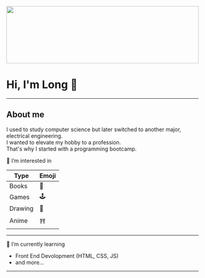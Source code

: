 <p>
  <a href="https://images.unsplash.com/photo-1542831371-29b0f74f9713?ixlib=rb-4.0.3&ixid=MnwxMjA3fDB8MHxwaG90by1wYWdlfHx8fGVufDB8fHx8&auto=format&fit=crop&w=2070&q=80"><img width=100% height="150" align='center' src="https://images.unsplash.com/photo-1542831371-29b0f74f9713?ixlib=rb-4.0.3&ixid=MnwxMjA3fDB8MHxwaG90by1wYWdlfHx8fGVufDB8fHx8&auto=format&fit=crop&w=2070&q=80"></a>
</p>

# Hi, I'm Long 👋

---

## About me
I used to study computer science but later switched to another major, electrical engineering.  
I wanted to elevate my hobby to a profession.  
That's why I started with a programming bootcamp.


👀 I’m interested in 

| Type | Emoji |
| ----------- | ----------- |
| Books | 📖 |
| Games | 🕹 |
| Drawing | 🎨 |
| Anime | ⛩️ |

---
🌱 I’m currently learning 
- Front End Devolopment (HTML, CSS, JS)
- and more...

---


<!---
Long-HaHoang/Long-HaHoang is a ✨ special ✨ repository because its `README.md` (this file) appears on your GitHub profile.
You can click the Preview link to take a look at your changes.
--->
